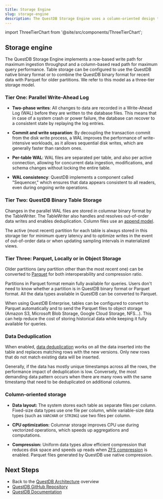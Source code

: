 ```yaml
---
title: Storage Engine
slug: storage-engine
description: The QuestDB Storage Engine uses a column-oriented design to ensure high I/O performance and low latency.
---
```


import ThreeTierChart from '@site/src/components/ThreeTierChart';

## Storage engine

The QuestDB Storage Engine implements a row-based write path for maximum ingestion throughput and a column-based
read path for maximum query performance. Table storage can be configured to use the QuestDB native binary format or
to combine the QuestDB binary format for recent data with Parquet for older partitions. We refer to this model as a
three-tier storage model.



### Tier One: Parallel Write-Ahead Log

- **Two-phase writes**: All changes to data are recorded in a Write-Ahead Log (WAL) before they
are written to the database files. This means that in case of a system crash or power failure, the database can recover to a consistent state by replaying the log entries.

- **Commit and write separation**: By decoupling the transaction commit from the disk write process,
a WAL improves the performance of write-intensive workloads, as it allows sequential disk writes,
which are generally faster than random ones.

- **Per-table WAL**: WAL files are separated per table, and also per active connection, allowing for
concurrent data ingestion, modifications, and schema changes without locking the entire table.

- **WAL consistency**: QuestDB implements a component called "Sequencer," which ensures that data
appears consistent to all readers, even during ongoing write operations.


<Screenshot
  alt="Diagram showing WAL files consolidation"
  title="The sequencer allocates unique txn numbers to transactions from different WALs chronologically and serves as the single source of truth, allowing for data deduplication and consolidation."
  src="images/guides/questdb-internals/walData.webp"
  width={1000}
/>

### Tier Two: QuestDB Binary Table Storage

Changes in the parallel WAL files are stored in columnar binary format by the TableWriter. The TableWriter
also handles and resolves out-of-order data writes and enables deduplication. Column files use an
[append model](/docs/concept/storage-model/).

The active (most recent) partition for each table is always stored in this storage tier for minimum query latency and
to optimize writes in the event of out-of-order data or when updating sampling intervals in materialized views.

### Tier Three: Parquet, Locally or in Object Storage

Older partitions (any partition other than the most recent one) can be converted to
[Parquet](/docs/guides/export-parquet) for both interoperability and compression ratio.

Partitions in Parquet format remain fully available for queries. Users don't need to know whether a partition is in QuestDB
binary format or Parquet format. All the data types available in QuestDB can be converted to Parquet.

When using QuestDB Enterprise, tables can be configured to convert to Parquet automatically and to send the Parquet
files to object storage (Amazon S3, Microsoft Blob Storage, Google Cloud Storage, NFS...). This can help reduce the
cost of storing historical data while keeping it fully available for queries.



<ThreeTierChart />


### Data Deduplication

When enabled, [data deduplication](https://questdb.com/docs/concept/deduplication/) works on all the data inserted into
the table and replaces matching rows with the new versions. Only new rows that do not match existing data will be inserted.

Generally, if the data has mostly unique timestamps across all the rows, the performance impact of deduplication is low.
Conversely, the most demanding data pattern occurs when there are many rows with the same timestamp that need to be
deduplicated on additional columns.


### Column-oriented storage

- **Data layout:**
  The system stores each table as separate files per column. Fixed-size data types use one file
  per column, while variable-size data types (such as `VARCHAR` or `STRING`) use two files per column.

<Screenshot
  alt="Architecture of the storage model with column files, readers/writers and the mapped memory"
  title="Architecture of the storage model with multiple column files per partition"
  src="images/guides/questdb-internals/columnarStorage.webp"
  width={700}
/>


- **CPU optimization:**
  Columnar storage improves CPU use during vectorized operations, which speeds up
  aggregations and computations.

- **Compression:**
  Uniform data types allow efficient compression that reduces disk space and speeds up reads
  when [ZFS compression](/docs/guides/compression-zfs/) is enabled. Parquet files generated
  by QuestDB use native compression.



## Next Steps

- Back to the [QuestDB Architecture](/docs/guides/architecture/questdb-architecture) overview
- [QuestDB GitHub Repository](https://github.com/questdb/questdb)
- [QuestDB Documentation](/docs)

